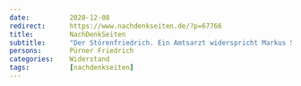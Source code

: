 ```yaml
---
date:          2020-12-08
redirect:      https://www.nachdenkseiten.de/?p=67766
title:         NachDenkSeiten
subtitle:      "Der Störenfriedrich. Ein Amtsarzt widerspricht Markus Söder und wird zwangsisoliert."
persons:       Pürner Friedrich
categories:    Widerstand
tags:          [nachdenkseiten]
---
```


